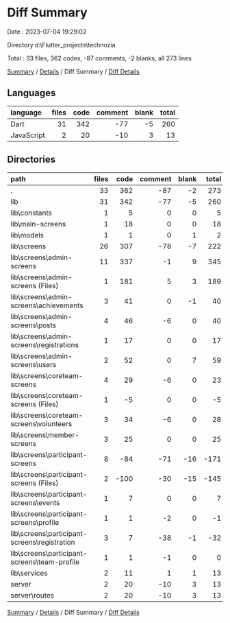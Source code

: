 # Diff Summary

Date : 2023-07-04 19:29:02

Directory d:\\Flutter_projects\\technozia

Total : 33 files,  362 codes, -87 comments, -2 blanks, all 273 lines

[Summary](results.md) / [Details](details.md) / Diff Summary / [Diff Details](diff-details.md)

## Languages
| language | files | code | comment | blank | total |
| :--- | ---: | ---: | ---: | ---: | ---: |
| Dart | 31 | 342 | -77 | -5 | 260 |
| JavaScript | 2 | 20 | -10 | 3 | 13 |

## Directories
| path | files | code | comment | blank | total |
| :--- | ---: | ---: | ---: | ---: | ---: |
| . | 33 | 362 | -87 | -2 | 273 |
| lib | 31 | 342 | -77 | -5 | 260 |
| lib\\constants | 1 | 5 | 0 | 0 | 5 |
| lib\\main-screens | 1 | 18 | 0 | 0 | 18 |
| lib\\models | 1 | 1 | 0 | 1 | 2 |
| lib\\screens | 26 | 307 | -78 | -7 | 222 |
| lib\\screens\\admin-screens | 11 | 337 | -1 | 9 | 345 |
| lib\\screens\\admin-screens (Files) | 1 | 181 | 5 | 3 | 189 |
| lib\\screens\\admin-screens\\achievements | 3 | 41 | 0 | -1 | 40 |
| lib\\screens\\admin-screens\\posts | 4 | 46 | -6 | 0 | 40 |
| lib\\screens\\admin-screens\\registrations | 1 | 17 | 0 | 0 | 17 |
| lib\\screens\\admin-screens\\users | 2 | 52 | 0 | 7 | 59 |
| lib\\screens\\coreteam-screens | 4 | 29 | -6 | 0 | 23 |
| lib\\screens\\coreteam-screens (Files) | 1 | -5 | 0 | 0 | -5 |
| lib\\screens\\coreteam-screens\\volunteers | 3 | 34 | -6 | 0 | 28 |
| lib\\screens\\member-screens | 3 | 25 | 0 | 0 | 25 |
| lib\\screens\\participant-screens | 8 | -84 | -71 | -16 | -171 |
| lib\\screens\\participant-screens (Files) | 2 | -100 | -30 | -15 | -145 |
| lib\\screens\\participant-screens\\events | 1 | 7 | 0 | 0 | 7 |
| lib\\screens\\participant-screens\\profile | 1 | 1 | -2 | 0 | -1 |
| lib\\screens\\participant-screens\\registration | 3 | 7 | -38 | -1 | -32 |
| lib\\screens\\participant-screens\\team-profile | 1 | 1 | -1 | 0 | 0 |
| lib\\services | 2 | 11 | 1 | 1 | 13 |
| server | 2 | 20 | -10 | 3 | 13 |
| server\\routes | 2 | 20 | -10 | 3 | 13 |

[Summary](results.md) / [Details](details.md) / Diff Summary / [Diff Details](diff-details.md)